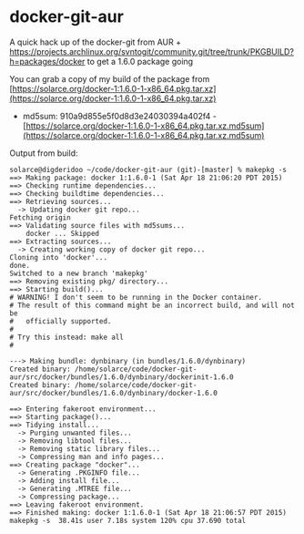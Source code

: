 docker-git-aur
==============

A quick hack up of the docker-git from AUR + https://projects.archlinux.org/svntogit/community.git/tree/trunk/PKGBUILD?h=packages/docker to get a 1.6.0 package going

You can grab a copy of my build of the package from [https://solarce.org/docker-1:1.6.0-1-x86_64.pkg.tar.xz](https://solarce.org/docker-1:1.6.0-1-x86_64.pkg.tar.xz)
- md5sum: 910a9d855e5f0d8d3e24030394a402f4 - [https://solarce.org/docker-1:1.6.0-1-x86_64.pkg.tar.xz.md5sum](https://solarce.org/docker-1:1.6.0-1-x86_64.pkg.tar.xz.md5sum)

Output from build:

```
solarce@digderidoo ~/code/docker-git-aur (git)-[master] % makepkg -s
==> Making package: docker 1:1.6.0-1 (Sat Apr 18 21:06:20 PDT 2015)
==> Checking runtime dependencies...
==> Checking buildtime dependencies...
==> Retrieving sources...
  -> Updating docker git repo...
Fetching origin
==> Validating source files with md5sums...
    docker ... Skipped
==> Extracting sources...
  -> Creating working copy of docker git repo...
Cloning into 'docker'...
done.
Switched to a new branch 'makepkg'
==> Removing existing pkg/ directory...
==> Starting build()...
# WARNING! I don't seem to be running in the Docker container.
# The result of this command might be an incorrect build, and will not be
#   officially supported.
#
# Try this instead: make all
#

---> Making bundle: dynbinary (in bundles/1.6.0/dynbinary)
Created binary: /home/solarce/code/docker-git-aur/src/docker/bundles/1.6.0/dynbinary/dockerinit-1.6.0
Created binary: /home/solarce/code/docker-git-aur/src/docker/bundles/1.6.0/dynbinary/docker-1.6.0

==> Entering fakeroot environment...
==> Starting package()...
==> Tidying install...
  -> Purging unwanted files...
  -> Removing libtool files...
  -> Removing static library files...
  -> Compressing man and info pages...
==> Creating package "docker"...
  -> Generating .PKGINFO file...
  -> Adding install file...
  -> Generating .MTREE file...
  -> Compressing package...
==> Leaving fakeroot environment.
==> Finished making: docker 1:1.6.0-1 (Sat Apr 18 21:06:57 PDT 2015)
makepkg -s  38.41s user 7.18s system 120% cpu 37.690 total
```
